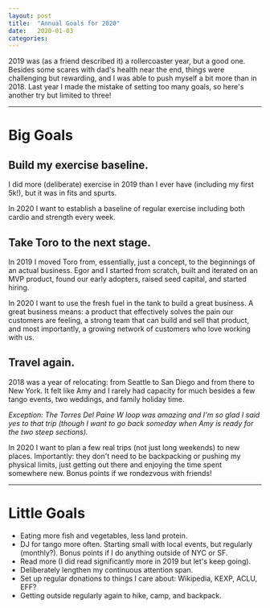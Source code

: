 ```yaml
---
layout: post
title:  "Annual Goals for 2020"
date:   2020-01-03
categories: 
---
```


2019 was (as a friend described it) a rollercoaster year, but a good one. Besides some scares with dad's health near the end, things were challenging but rewarding, and I was able to push myself a bit more than in 2018. Last year I made the mistake of setting too many goals, so here's another try but limited to three!

---

# Big Goals

## Build my exercise baseline.
I did more (deliberate) exercise in 2019 than I ever have (including my first 5k!), but it was in fits and spurts.

In 2020 I want to establish a baseline of regular exercise including both cardio and strength every week.

## Take Toro to the next stage.
In 2019 I moved Toro from, essentially, just a concept, to the beginnings of an actual business. Egor and I started from scratch, built and iterated on an MVP product, found our early adopters, raised seed capital, and started hiring.

In 2020 I want to use the fresh fuel in the tank to build a great business. A great business means: a product that effectively solves the pain our customers are feeling, a strong team that can build and sell that product, and most importantly, a growing network of customers who love working with us.

## Travel again.
2018 was a year of relocating: from Seattle to San Diego and from there to New York. It felt like Amy and I rarely had capacity for much besides a few tango events, two weddings, and family holiday time.

_Exception: The Torres Del Paine W loop was amazing and I'm so glad I said yes to that trip (though I want to go back someday when Amy is ready for the two steep sections)._

In 2020 I want to plan a few real trips (not just long weekends) to new places. Importantly: they don't need to be backpacking or pushing my physical limits, just getting out there and enjoying the time spent somewhere new. Bonus points if we rondezvous with friends!

---

# Little Goals
- Eating more fish and vegetables, less land protein.  
- DJ for tango more often. Starting small with local events, but regularly (monthly?). Bonus points if I do anything outside of NYC or SF.  
- Read more (I did read significantly more in 2019 but let's keep going).  
- Deliberately lengthen my continuous attention span.  
- Set up regular donations to things I care about: Wikipedia, KEXP, ACLU, EFF?  
- Getting outside regularly again to hike, camp, and backpack.  